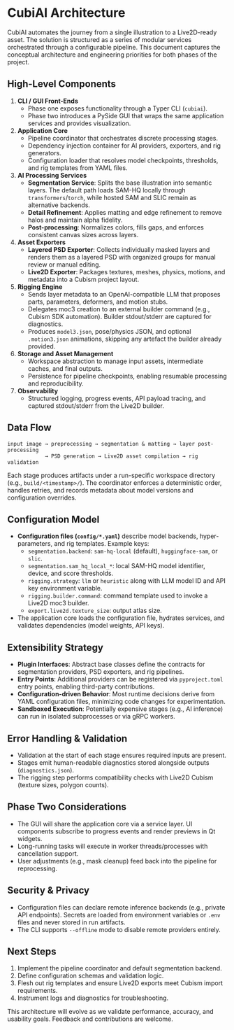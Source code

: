 # CubiAI Architecture

CubiAI automates the journey from a single illustration to a Live2D-ready asset. The solution is structured as a series of modular services orchestrated through a configurable pipeline. This document captures the conceptual architecture and engineering priorities for both phases of the project.

## High-Level Components

1. **CLI / GUI Front-Ends**
   - Phase one exposes functionality through a Typer CLI (`cubiai`).
   - Phase two introduces a PySide GUI that wraps the same application services and provides visualization.
2. **Application Core**
   - Pipeline coordinator that orchestrates discrete processing stages.
   - Dependency injection container for AI providers, exporters, and rig generators.
   - Configuration loader that resolves model checkpoints, thresholds, and rig templates from YAML files.
3. **AI Processing Services**
   - **Segmentation Service**: Splits the base illustration into semantic layers. The default path loads SAM-HQ locally through `transformers`/`torch`, while hosted SAM and SLIC remain as alternative backends.
   - **Detail Refinement**: Applies matting and edge refinement to remove halos and maintain alpha fidelity.
   - **Post-processing**: Normalizes colors, fills gaps, and enforces consistent canvas sizes across layers.
4. **Asset Exporters**
   - **Layered PSD Exporter**: Collects individually masked layers and renders them as a layered PSD with organized groups for manual review or manual editing.
   - **Live2D Exporter**: Packages textures, meshes, physics, motions, and metadata into a Cubism project layout.
5. **Rigging Engine**
   - Sends layer metadata to an OpenAI-compatible LLM that proposes parts, parameters, deformers, and motion stubs.
   - Delegates moc3 creation to an external builder command (e.g., Cubism SDK automation). Builder stdout/stderr are captured for diagnostics.
   - Produces `model3.json`, pose/physics JSON, and optional `.motion3.json` animations, skipping any artefact the builder already provided.
6. **Storage and Asset Management**
   - Workspace abstraction to manage input assets, intermediate caches, and final outputs.
   - Persistence for pipeline checkpoints, enabling resumable processing and reproducibility.
7. **Observability**
   - Structured logging, progress events, API payload tracing, and captured stdout/stderr from the Live2D builder.

## Data Flow

```text
input image → preprocessing → segmentation & matting → layer post-processing
            → PSD generation → Live2D asset compilation → rig validation
```

Each stage produces artifacts under a run-specific workspace directory (e.g., `build/<timestamp>/`). The coordinator enforces a deterministic order, handles retries, and records metadata about model versions and configuration overrides.

## Configuration Model

- **Configuration files (`config/*.yaml`)** describe model backends, hyper-parameters, and rig templates. Example keys:
  - `segmentation.backend`: `sam-hq-local` (default), `huggingface-sam`, or `slic`.
  - `segmentation.sam_hq_local_*`: local SAM-HQ model identifier, device, and score thresholds.
  - `rigging.strategy`: `llm` or `heuristic` along with LLM model ID and API key environment variable.
  - `rigging.builder.command`: command template used to invoke a Live2D moc3 builder.
  - `export.live2d.texture_size`: output atlas size.
- The application core loads the configuration file, hydrates services, and validates dependencies (model weights, API keys).

## Extensibility Strategy

- **Plugin Interfaces**: Abstract base classes define the contracts for segmentation providers, PSD exporters, and rig pipelines.
- **Entry Points**: Additional providers can be registered via `pyproject.toml` entry points, enabling third-party contributions.
- **Configuration-driven Behavior**: Most runtime decisions derive from YAML configuration files, minimizing code changes for experimentation.
- **Sandboxed Execution**: Potentially expensive stages (e.g., AI inference) can run in isolated subprocesses or via gRPC workers.

## Error Handling & Validation

- Validation at the start of each stage ensures required inputs are present.
- Stages emit human-readable diagnostics stored alongside outputs (`diagnostics.json`).
- The rigging step performs compatibility checks with Live2D Cubism (texture sizes, polygon counts).

## Phase Two Considerations

- The GUI will share the application core via a service layer. UI components subscribe to progress events and render previews in Qt widgets.
- Long-running tasks will execute in worker threads/processes with cancellation support.
- User adjustments (e.g., mask cleanup) feed back into the pipeline for reprocessing.

## Security & Privacy

- Configuration files can declare remote inference backends (e.g., private API endpoints). Secrets are loaded from environment variables or `.env` files and never stored in run artifacts.
- The CLI supports `--offline` mode to disable remote providers entirely.

## Next Steps

1. Implement the pipeline coordinator and default segmentation backend.
2. Define configuration schemas and validation logic.
3. Flesh out rig templates and ensure Live2D exports meet Cubism import requirements.
4. Instrument logs and diagnostics for troubleshooting.

This architecture will evolve as we validate performance, accuracy, and usability goals. Feedback and contributions are welcome.
